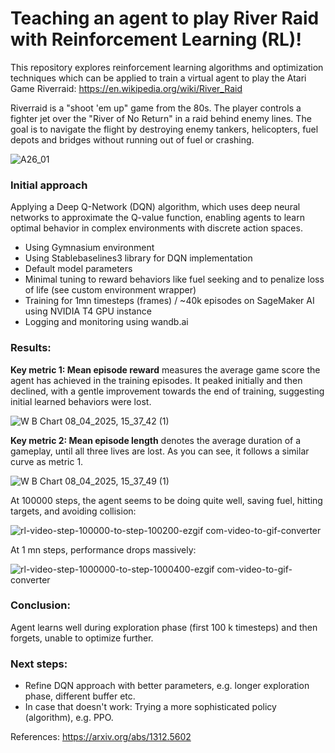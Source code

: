 # Teaching an agent to play River Raid with Reinforcement Learning (RL)!

This repository explores reinforcement learning algorithms and optimization techniques which can be applied to train a virtual agent to play the Atari Game Riverraid: https://en.wikipedia.org/wiki/River_Raid

Riverraid is a "shoot 'em up" game from the 80s. The player controls a fighter jet over the "River of No Return" in a raid behind enemy lines. The goal is to navigate the flight by destroying enemy tankers, helicopters, fuel depots and bridges without running out of fuel or crashing.

![A26_01](https://github.com/user-attachments/assets/cf73aaf9-3937-4530-bab1-887f257b2182)

### Initial approach

Applying a Deep Q-Network (DQN) algorithm, which uses deep neural networks to approximate the Q-value function, enabling agents to learn optimal behavior in complex environments with discrete action spaces. 

- Using Gymnasium environment
- Using Stablebaselines3 library for DQN implementation
- Default model parameters
- Minimal tuning to reward behaviors like fuel seeking and to penalize loss of life (see custom environment wrapper)
- Training for 1mn timesteps (frames) / ~40k episodes on SageMaker AI using NVIDIA T4 GPU instance
- Logging and monitoring using wandb.ai

### Results:

**Key metric 1: Mean episode reward** measures the average game score the agent has achieved in the training episodes. It peaked initially and then declined, with a gentle improvement towards the end of training, suggesting initial learned behaviors were lost.

![W B Chart 08_04_2025, 15_37_42 (1)](https://github.com/user-attachments/assets/d80e979d-f48e-4afb-ac20-364ebef59ac5)

**Key metric 2: Mean episode length** denotes the average duration of a gameplay, until all three lives are lost. As you can see, it follows a similar curve as metric 1.

![W B Chart 08_04_2025, 15_37_49 (1)](https://github.com/user-attachments/assets/79571dd8-6ff9-410a-ac2e-dba84a9e901f)

At 100000 steps, the agent seems to be doing quite well, saving fuel, hitting targets, and avoiding collision:

![rl-video-step-100000-to-step-100200-ezgif com-video-to-gif-converter](https://github.com/user-attachments/assets/e6e442be-ac2a-4ab7-8820-76b51ab2ead7)

At 1 mn steps, performance drops massively:

![rl-video-step-1000000-to-step-1000400-ezgif com-video-to-gif-converter](https://github.com/user-attachments/assets/c422e04e-1b0b-4885-a6b5-3ecc5e124a9d)

### Conclusion: 
Agent learns well during exploration phase (first 100 k timesteps) and then forgets, unable to optimize further.

### Next steps: 
- Refine DQN approach with better parameters, e.g. longer exploration phase, different buffer etc.
- In case that doesn't work: Trying a more sophisticated policy (algorithm), e.g. PPO.


References:
https://arxiv.org/abs/1312.5602


